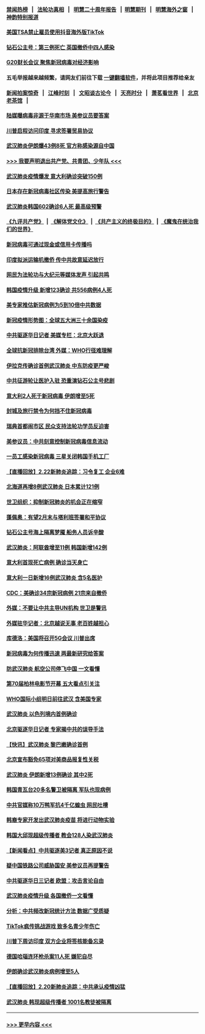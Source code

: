 #### [禁闻热榜](热点新闻.md?=0)  &nbsp;&nbsp;|&nbsp;&nbsp; [法轮功真相](https://github.com/gfw-breaker/truth/blob/master/README.md?=0) &nbsp;&nbsp;|&nbsp;&nbsp; [明慧二十周年报告](https://github.com/gfw-breaker/mh-reports/blob/master/README.md?=0) &nbsp;&nbsp;|&nbsp;&nbsp;[明慧期刊](https://github.com/gfw-breaker/mh-qikan) &nbsp;&nbsp;|&nbsp;&nbsp; [明慧海外之窗](https://github.com/gfw-breaker/mh-news/blob/master/README.md?=0) &nbsp;&nbsp;|&nbsp;&nbsp; [神韵特别报道](https://github.com/gfw-breaker/mh-news/blob/master/shenyun.md?=0)
#### [美国TSA禁止雇员使用抖音海外版TikTok](../pages/nsc418/n11890500.md?t=02241301) 
#### [钻石公主号：第三例死亡 英国撤侨中四人感染](../pages/nsc418/n11890293.md?t=02241301) 
#### [G20财长会议 聚焦新冠病毒对经济影响](../pages/nsc418/n11890400.md?t=02241301) 
#### 五毛举报越来越频繁，请网友们前往下载 [一键翻墙软件](https://github.com/gfw-breaker/ssr-accounts)，并将此项目推荐给亲友
#### [新闻拍案惊奇](https://github.com/gfw-breaker/banned-news/blob/master/pages/link4.md) &nbsp;&nbsp;|&nbsp;&nbsp; [江峰时刻](https://github.com/gfw-breaker/banned-news/blob/master/pages/link4.md) &nbsp;&nbsp;|&nbsp;&nbsp; [文昭谈古论今](https://github.com/gfw-breaker/banned-news/blob/master/pages/link4.md) &nbsp;&nbsp;|&nbsp;&nbsp; [天亮时分](https://github.com/gfw-breaker/banned-news/blob/master/pages/link4.md) &nbsp;&nbsp;|&nbsp;&nbsp; [萧茗看世界](https://github.com/gfw-breaker/banned-news/blob/master/pages/link4.md) &nbsp;&nbsp;|&nbsp;&nbsp; [北京老茶馆](https://github.com/gfw-breaker/banned-news/blob/master/pages/link4.md) &nbsp;&nbsp;|&nbsp;&nbsp; 
#### [陆媒曝病毒非源于华南市场 美参议员要答案](../pages/nsc418/n11890306.md?t=02241301) 
#### [川普启程访问印度 寻求签署贸易协议](../pages/nsc418/n11890275.md?t=02241301) 
#### [武汉肺炎伊朗爆43例8死 官方称感染源自中国](../pages/nsc418/n11890128.md?t=02241301) 
#### [>>> 我要声明退出共产党、共青团、少年队 <<<](https://github.com/begood0513/goodnews/blob/master/quit/letter.md) 
#### [武汉肺炎疫情爆发 意大利确诊突破150例](../pages/nsc418/n11889926.md?t=02241301) 
#### [日本存在新冠病毒社区传染 美提高旅行警告](../pages/nsc418/n11889917.md?t=02241301) 
#### [武汉肺炎韩国602确诊6人死 最高级预警](../pages/nsc418/n11889715.md?t=02241301) 
#### [《九评共产党》](https://github.com/begood0513/9ping.md/blob/master/README.md) &nbsp;|&nbsp; [《解体党文化》](../../../../jtdwh.md/blob/master/README.md)  &nbsp;|&nbsp; [《共产主义的终极目的》](../../../../gczydzjmd.md/blob/master/README.md) &nbsp;|&nbsp; [《魔鬼在统治我们的世界》](../../../../mgztzwmdsj.md/blob/master/README.md) 
#### [新冠病毒可通过现金或信用卡传播吗](../pages/nsc418/n11886629.md?t=02241301) 
#### [印度拟派运输机撤侨 传中共故意延迟放行](../pages/nsc418/n11889362.md?t=02241301) 
#### [网民为法轮功与大纪元等媒体发声 引起共鸣](../pages/nsc418/n11889143.md?t=02241301) 
#### [韩国疫情升级 新增123确诊 共556病例4人死](../pages/nsc418/n11888882.md?t=02241301) 
#### [美专家推估新冠病例为5到10倍中共数据](../pages/nsc418/n11884404.md?t=02241301) 
#### [新冠疫情形势图：全球五大洲三十余国染疫](../pages/nsc418/n11888454.md?t=02241301) 
#### [中共驱逐华日记者 美媒专栏：北京大跃退](../pages/nsc418/n11888453.md?t=02241301) 
#### [全球抗新冠排除台湾 外媒：WHO行径难理解](../pages/nsc418/n11888248.md?t=02241301) 
#### [伊拉克传确诊首例武汉肺炎 中东防疫更严峻](../pages/nsc418/n11888333.md?t=02241301) 
#### [中共征游轮让医护入驻 恐重演钻石公主号悲剧](../pages/nsc418/n11888077.md?t=02241301) 
#### [意大利2人死于新冠病毒 伊朗增至5死](../pages/nsc418/n11888083.md?t=02241301) 
#### [封城及旅行禁令为何挡不住新冠病毒](../pages/nsc418/n11888067.md?t=02241301) 
#### [瑞典首都闹市区 民众支持法轮功学员反迫害](../pages/nsc418/n11886192.md?t=02241301) 
#### [美参议员：中共刻意控制新冠病毒信息流动](../pages/nsc418/n11887949.md?t=02241301) 
#### [一员工感染新冠病毒 三星关闭韩国手机工厂](../pages/nsc418/n11887983.md?t=02241301) 
#### [【直播回放】2.22新肺炎追踪：习令复工 企业6难](../pages/nsc418/n11887888.md?t=02241301) 
#### [北海道再增8例武汉肺炎 日本累计121例](../pages/nsc418/n11887417.md?t=02241301) 
#### [世卫组织：抑制新冠肺炎的机会正在缩窄](../pages/nsc418/n11886977.md?t=02241301) 
#### [蓬佩奥：有望2月末与塔利班签署和平协议](../pages/nsc418/n11887248.md?t=02241301) 
#### [钻石公主号海上隔离梦魇 船务人员诉辛酸](../pages/nsc418/n11887145.md?t=02241301) 
#### [武汉肺炎：阿联酋增至11例 韩国新增142例](../pages/nsc418/n11887047.md?t=02241301) 
#### [意大利首现死亡病例 确诊当天身亡](../pages/nsc418/n11886856.md?t=02241301) 
#### [意大利一日新增16例武汉肺炎 含5名医护](../pages/nsc418/n11886558.md?t=02241301) 
#### [CDC：美确诊34宗新冠病例 21宗来自撤侨](../pages/nsc418/n11886795.md?t=02241301) 
#### [外媒：不要让中共主导UN机构 世卫是警讯](../pages/nsc418/n11886401.md?t=02241301) 
#### [外媒驻华记者：北京越说无事 老百姓越担心](../pages/nsc418/n11886604.md?t=02241301) 
#### [库德洛：美国将召开5G会议 川普出席](../pages/nsc418/n11886529.md?t=02241301) 
#### [新冠病毒为何传播迅速 两最新研究给答案](../pages/nsc418/n11886505.md?t=02241301) 
#### [防武汉肺炎 航空公司停飞中国 一文看懂](../pages/nsc418/n11866800.md?t=02241301) 
#### [第70届柏林电影节开幕 五大看点引关注](../pages/nsc418/n11886384.md?t=02241301) 
#### [WHO国际小组明日前往武汉 含美国专家](../pages/nsc418/n11886380.md?t=02241301) 
#### [武汉肺炎 以色列境内首例确诊](../pages/nsc418/n11886244.md?t=02241301) 
#### [北京驱逐华日记者 专家揭中共的误导手法](../pages/nsc418/n11886124.md?t=02241301) 
#### [【快讯】武汉肺炎 黎巴嫩确诊首例](../pages/nsc418/n11886151.md?t=02241301) 
#### [北京宣布豁免65项对美商品报复性关税](../pages/nsc418/n11885960.md?t=02241301) 
#### [武汉肺炎 伊朗新增13例确诊 其中2死](../pages/nsc418/n11885880.md?t=02241301) 
#### [韩国青瓦台20多名警卫被隔离 军队也现病例](../pages/nsc418/n11885612.md?t=02241301) 
#### [中共官媒称10万鸭军抗4千亿蝗虫 网民吐槽](../pages/nsc418/n11885738.md?t=02241301) 
#### [韩裔专家开发出武汉肺炎疫苗 将进行动物实验](../pages/nsc418/n11885726.md?t=02241301) 
#### [韩国大邱现超级传播者 教会128人染武汉肺炎](../pages/nsc418/n11885479.md?t=02241301) 
#### [【新闻看点】中共驱逐美3记者 真正原因不说](../pages/nsc418/n11883841.md?t=02241301) 
#### [疑中国铁路公司威胁国安 美参议员再提警告](../pages/nsc418/n11884300.md?t=02241301) 
#### [中共驱逐华日三记者 欧盟：攻击言论自由](../pages/nsc418/n11884179.md?t=02241301) 
#### [武汉肺炎疫情升级 各国撤侨一文看懂](../pages/nsc418/n11859313.md?t=02241301) 
#### [分析：中共频改新冠统计方法 数据广受质疑](../pages/nsc418/n11883875.md?t=02241301) 
#### [TikTok疯传挑战游戏 致多名青少年伤亡](../pages/nsc418/n11883598.md?t=02241301) 
#### [川普下周访印度 双方企业将签核能备忘录](../pages/nsc418/n11883604.md?t=02241301) 
#### [德国哈瑙连环枪杀案11人死 嫌犯自尽](../pages/nsc418/n11883151.md?t=02241301) 
#### [伊朗确诊武汉肺炎病例增至5人](../pages/nsc418/n11883308.md?t=02241301) 
#### [【直播回放】2.20新肺炎追踪：中共承认疫情凶猛](../pages/nsc418/n11883291.md?t=02241301) 
#### [武汉肺炎 韩现超级传播者 1001名教徒被隔离](../pages/nsc418/n11883162.md?t=02241301) 

----
#### [ >>> 更早内容 <<< ](../indexes/nsc418-earlier.md)
